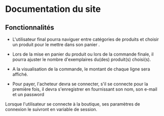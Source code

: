 # Documentation du site

## Fonctionnalités
- L'utilisateur final pourra naviguer entre catégories de produits et choisir un produit pour le mettre dans son panier .

- Lors de la mise en panier du produit ou lors de la commande finale, il pourra ajuster le nombre d'exemplaires du(des) produit(s) choisi(s).

- A la visualisation de la commande, le montant de chaque ligne sera affiché.

- Pour payer, l'acheteur devra se connecter, s'il se connecte pour la première fois, il devra s'enregistrer en fournissant son nom,  son e-mail et un password 

Lorsque l'utilisateur se connecte à la boutique, ses paramètres de connexion le suivront en variable de session.
